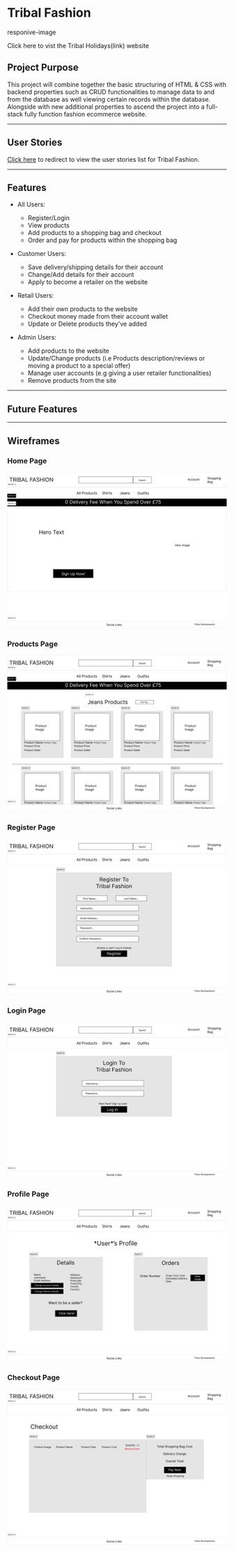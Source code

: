 # Tribal Fashion
responive-image

Click here to vist the Tribal Holidays(link) website

## Project Purpose
This project will combine together the basic structuring of HTML & CSS with backend properties such as CRUD functionalities to manage data to and from the database as well viewing certain records within the database. Alongside with new additional properties to ascend the project into a full-stack fully function fashion ecommerce website.

----
## User Stories
[Click here](https://docs.google.com/spreadsheets/d/1U8RlZcZcJxxOejVObKqq8daRQ9pqpkSGK3E2BsfQxGE/edit?usp=sharing) to redirect to view the user stories list for Tribal Fashion.

----
## Features
* All Users:
    * Register/Login
    * View products
    * Add products to a shopping bag and checkout
    * Order and pay for products within the shopping bag

* Customer Users:
    * Save delivery/shipping details for their account
    * Change/Add details for their account
    * Apply to become a retailer on the website

* Retail Users:
    * Add their own products to the website
    * Checkout money made from their account wallet
    * Update or Delete products they've added

* Admin Users:
    * Add products to the website
    * Update/Change products (i.e Products description/reviews or moving a product to a special offer)
    * Manage user accounts (e.g giving a user retailer functionalities)
    * Remove products from the site

----
## Future Features


----
## Wireframes
### Home Page
![home-page-wf](images/wireframes/home-page.png)
### Products Page
![products-page-wf](images/wireframes/products-page.png)
### Register Page
![register-page-wf](images/wireframes/register-page.png)
### Login Page
![login-page-wf](images/wireframes/login-page.png)
### Profile Page
![profile-page-wf](images/wireframes/profile-page.png)
### Checkout Page
![checkout-page-wf](images/wireframes/checkout-page.png)